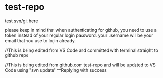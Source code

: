 # test-repo
test svn/git here

please keep in mind that when authenticating for github, you need to use a token instead of your regular login password. 
your username will be your email that you use to login already. 

//This is being edited from VS Code and committed with terminal straight to github repo

//This is being edited from github.com test-repo and will be updated to VS Code using "svn update"
^^Replying with success

